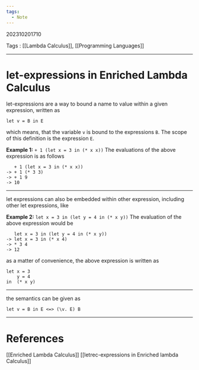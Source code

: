 ```yaml
---
tags:
  - Note
---
```

202310201710

Tags : [[Lambda Calculus]], [[Programming Languages]]

---
# let-expressions in Enriched Lambda Calculus
$\text{let-}$expressions are a way to bound a name to value within a given expression, written as 
```
let v = B in E
```
which means, that the variable `v` is bound to the expressions `B`. The scope of this definition is the expression `E`. 

**Example 1:** `+ 1 (let x = 3 in (* x x))`
The evaluations of the above expression is as follows

```
   + 1 (let x = 3 in (* x x))
-> + 1 (* 3 3)
-> + 1 9
-> 10
```
---
let expressions can also be embedded within other expression, including other let expressions, like

**Example 2:** `let x = 3 in (let y = 4 in (* x y))`
The evaluation of the above expression would  be
```
   let x = 3 in (let y = 4 in (* x y))
-> let x = 3 in (* x 4)
-> * 3 4
-> 12
```

as a matter of convenience, the above expression is written as
```
let x = 3
    y = 4
in  (* x y)
```
---
the semantics can be given as
```
let v = B in E <=> (\v. E) B
```

---
# References
[[Enriched Lambda Calculus]]
[[letrec-expressions in Enriched lambda Calculus]]